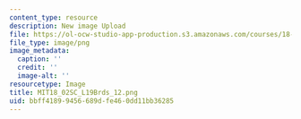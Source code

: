 ```yaml
---
content_type: resource
description: New image Upload
file: https://ol-ocw-studio-app-production.s3.amazonaws.com/courses/18-02sc-multivariable-calculus-fall-2010/bbff41899456689dfe460dd11bb36285_MIT18_02SC_L19Brds_12.png
file_type: image/png
image_metadata:
  caption: ''
  credit: ''
  image-alt: ''
resourcetype: Image
title: MIT18_02SC_L19Brds_12.png
uid: bbff4189-9456-689d-fe46-0dd11bb36285
---
```

